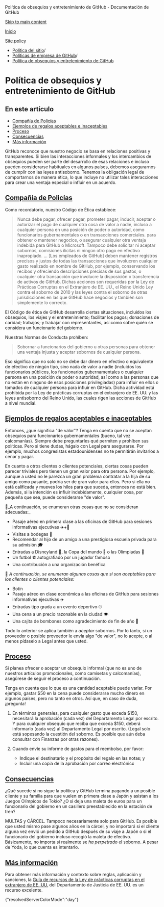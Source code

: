 Política de obsequios y entretenimiento de GitHub - Documentación de GitHub

[Skip to main content](#main-content)

[Inicio](/es)

[Site policy](/es/site-policy)

* [Política del sitio](/es/site-policy)/
* [Políticas de empresa de GitHub](/es/site-policy/github-company-policies)/
* [Política de obsequios y entretenimiento de GitHub](/es/site-policy/github-company-policies/github-gifts-and-entertainment-policy)

Política de obsequios y entretenimiento de GitHub
==========

En este artículo
----------

* [Compañía de Policías](#company-policies)
* [Ejemplos de regalos aceptables e inaceptables](#examples-of-acceptable-and-unacceptable-gifts)
* [Proceso](#process)
* [Consecuencias](#consequences)
* [Más información](#more-information)

GitHub reconoce que nuestro negocio se basa en relaciones positivas y transparentes. Si bien las interacciones informales y los intercambios de obsequios pueden ser parte del desarrollo de esas relaciones e incluso pueden considerarse habituales en algunos países, debemos asegurarnos de cumplir con las leyes antisoborno. Tenemos la obligación legal de comportarnos de manera ética, lo que incluye no utilizar tales interacciones para crear una ventaja especial o influir en un acuerdo.

[Compañía de Policías](#company-policies)
----------

Como recordatorio, nuestro Código de Ética establece:

>
>
> Nunca debe pagar, ofrecer pagar, prometer pagar, inducir, aceptar o autorizar el pago de cualquier otra cosa de valor a nadie, incluso a cualquier persona en una posición de poder o autoridad, como funcionarios gubernamentales o en transacciones comerciales. para obtener o mantener negocios, o asegurar cualquier otra ventaja indebida para GitHub o Microsoft. Tampoco debe solicitar ni aceptar sobornos, comisiones ilícitas ni ningún otro pago en efectivo inapropiado. ... [Los empleados de GitHub] deben mantener registros precisos y justos de todas las transacciones que involucren cualquier gasto realizado en nombre de GitHub, por ejemplo, conservando los recibos y ofreciendo descripciones precisas de sus gastos, o cualquier otra transacción que involucre la disposición o transferencia de activos de GitHub. Dichas acciones son requeridas por la Ley de Prácticas Corruptas en el Extranjero de EE. UU., el Reino Unido Ley contra el soborno de 2010 y las leyes contra el soborno de otras jurisdicciones en las que GitHub hace negocios y también son simplemente lo correcto.
>
>

El Código de ética de GitHub desarrolla ciertas situaciones, incluidos los obsequios, los viajes y el entretenimiento; facilitar los pagos; donaciones de caridad; trabajos; y trabajar con representantes, así como sobre quién se considera un funcionario del gobierno.

Nuestras Normas de Conducta prohíben:

>
>
> Sobornar a funcionarios del gobierno u otras personas para obtener una ventaja injusta y aceptar sobornos de cualquier persona.
>
>

Eso significa que no solo no se debe dar dinero en efectivo o equivalente de efectivo de ningún tipo, sino nada de valor a nadie (incluidos los funcionarios públicos, los funcionarios gubernamentales o cualquier persona en una posición de poder o autoridad, así como a las personas que no están en ninguno de esos posiciones privilegiadas) para influir en ellos o tomados de cualquier persona para influir en GitHub. Dicha actividad está prohibida por la Ley de prácticas corruptas en el extranjero de EE. UU. y las leyes antisoborno del Reino Unido, las cuales rigen las acciones de GitHub a nivel mundial.

[Ejemplos de regalos aceptables e inaceptables](#examples-of-acceptable-and-unacceptable-gifts)
----------

Entonces, ¿qué significa "de valor"? Tenga en cuenta que no se aceptan obsequios para funcionarios gubernamentales (bueno, tal vez calcomanías). Siempre debe preguntarles qué permiten y prohíben sus políticas. Pero si tiene dudas, hágalo con Legal para asegurarse. Por ejemplo, muchos congresistas estadounidenses no te permitirán invitarlos a cenar y pagar.

En cuanto a otros clientes o clientes potenciales, ciertas cosas pueden parecer triviales pero tienen un gran valor para otra persona. Por ejemplo, aunque a usted no le parezca un gran problema contratar a la hija de su amigo como pasante, podría ser de gran valor para ellos. Pero si ella no está calificada y mueves los hilos para que suceda, entonces no está bien. Además, si la intención es influir indebidamente, cualquier cosa, por pequeña que sea, puede considerarse "de valor".

🙅\_A continuación, se enumeran otras cosas que no se consideran adecuadas:\_

* Pasaje aéreo en primera clase a las oficinas de GitHub para sesiones informativas ejecutivas ✈️+🍾
* Visitas a bodegas 🍷
* Recomendar al hijo de un amigo a una prestigiosa escuela privada para su admisión 🎓
* Entradas a Disneyland 👸, la Copa del mundo 🥅 o las Olimpiadas 🏅
* Un futbol ⚽️ autografiado por un jugador famoso
* Una contribución a una organización benéfica

🙆 *A continuación, se enumeran algunas cosas que sí son aceptables para los clientes o clientes potenciales:*

* Botín
* Pasaje aéreo en clase económica a las oficinas de GitHub para sesiones informativas ejecutivas ✈️
* Entradas tipo grada a un evento deportivo ⚾️
* Una cena a un precio razonable en la ciudad 🍽
* Una cajita de bombones como agradecimiento de fin de año 🍫

Todo lo anterior se aplica también a *aceptar* sobornos. Por lo tanto, si un proveedor o posible proveedor le envía algo "de valor", no lo acepte, o al menos pídaselo a Legal antes que usted.

[Proceso](#process)
----------

Si planea ofrecer o aceptar un obsequio informal (que no es uno de nuestros artículos promocionales, como camisetas y calcomanías), asegúrese de seguir el proceso a continuación.

Tenga en cuenta que lo que es una cantidad aceptable puede variar. Por ejemplo, gastar $50 en la cena puede considerarse mucho dinero en algunos países, pero no tanto en otros. Así que, en caso de duda, ¡pregunta!

1. En términos generales, para cualquier gasto que exceda $150, necesitará la aprobación (cada vez) del Departamento Legal por escrito. Y para cualquier obsequio que reciba que exceda $150, deberá informarlo (cada vez) al Departamento Legal por escrito. (Legal solo está sopesando la cuestión del soborno. Es posible que aún deba consultar con Finanzas por otras razones).

2. Cuando envíe su informe de gastos para el reembolso, por favor:

   * Indique el destinatario y el propósito del regalo en las notas; y
   * Incluir una copia de la aprobación por correo electrónico

[Consecuencias](#consequences)
----------

¿Qué sucede si no sigue la política y GitHub termina pagando a un posible cliente y su familia para que vuelen en primera clase a Japón y asistan a los Juegos Olímpicos de Tokio? ¿O si deja una maleta de euros para un funcionario del gobierno en un casillero preestablecido en la estación de tren?

MULTAS y CÁRCEL. Tampoco necesariamente solo para GitHub. Es posible que usted mismo pase algunos años en la cárcel, y no importará si el cliente alguna vez envió un pedido a GitHub después de su viaje a Japón o si el funcionario del gobierno incluso recogió la maleta de efectivo. Básicamente, no importa si realmente se *ha perpetrado* el soborno. A pesar de Yoda, lo que cuenta es intentarlo.

[Más información](#more-information)
----------

Para obtener más información y contexto sobre reglas, aplicación y sanciones, la [Guía de recursos de la Ley de prácticas corruptas en el extranjero de EE. UU.](https://www.justice.gov/sites/default/files/criminal-fraud/legacy/2015/01/16/guide.pdf) del Departamento de Justicia de EE. UU. es un recurso excelente.

{"resolvedServerColorMode":"day"}
